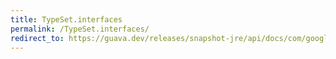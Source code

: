 ```yaml
---
title: TypeSet.interfaces
permalink: /TypeSet.interfaces/
redirect_to: https://guava.dev/releases/snapshot-jre/api/docs/com/google/common/reflect/TypeToken.TypeSet.html#interfaces--
---
```

